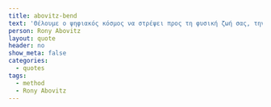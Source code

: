 ```yaml
---
title: abovitz-bend
text: 'Θέλουμε ο ψηφιακός κόσμος να στρέψει προς τη φυσική ζωή σας, την πραγματική συναισθηματική σας ζωή ως άτομο, και δεν θέλουμε εσείς να στρέψετε προς τους υπολογιστές.'
person: Rony Abovitz
layout: quote
header: no
show_meta: false
categories:
  - quotes
tags:
  - method
  - Rony Abovitz
---
```

